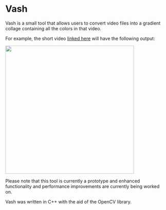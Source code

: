 # Vash

Vash is a small tool that allows users to convert video files into a gradient collage containing all the colors in that video.

For example, the short video [linked here](https://www.youtube.com/watch?v=FqC2lO3Yy_4&list=PLPPomK5QKeyWV7PYC9s-PxrDhVIDpt4Oe) will have the following output:

<img src="./ReadmeImages/mosaic.png" width="400">

Please note that this tool is currently a prototype and enhanced functionality and performance improvements are currently being worked on. 

Vash was written in C++ with the aid of the OpenCV library.